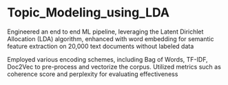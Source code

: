 # Topic_Modeling_using_LDA

Engineered an end to end ML pipeline, leveraging the Latent Dirichlet Allocation (LDA) algorithm, enhanced with word embedding for semantic feature extraction on 20,000 text documents without labeled data

Employed various encoding schemes, including Bag of Words, TF-IDF, Doc2Vec to pre-process and vectorize the corpus. Utilized metrics such as coherence score and perplexity for evaluating effectiveness
